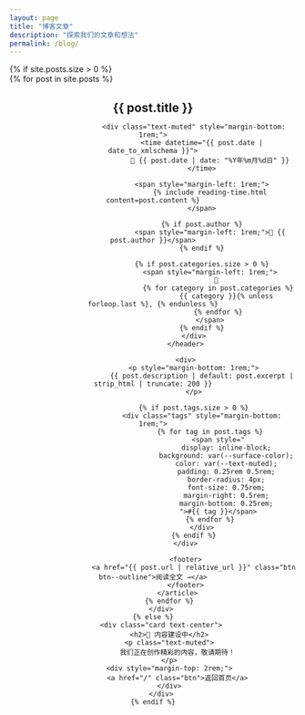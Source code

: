 ```yaml
---
layout: page
title: "博客文章"
description: "探索我们的文章和想法"
permalink: /blog/
---
```


<div class="blog-archive">
    {% if site.posts.size > 0 %}
        <div class="posts-list">
            {% for post in site.posts %}
                <article class="card" style="margin-bottom: 2rem;">
                    <header>
                        <h2 style="margin-bottom: 0.5rem;">
                            <a href="{{ post.url | relative_url }}" style="
                                color: var(--primary-color);
                                text-decoration: none;
                            ">{{ post.title }}</a>
                        </h2>
                        
                        <div class="text-muted" style="margin-bottom: 1rem;">
                            <time datetime="{{ post.date | date_to_xmlschema }}">
                                📅 {{ post.date | date: "%Y年%m月%d日" }}
                            </time>
                            
                            <span style="margin-left: 1rem;">
                                {% include reading-time.html content=post.content %}
                            </span>
                            
                            {% if post.author %}
                                <span style="margin-left: 1rem;">👤 {{ post.author }}</span>
                            {% endif %}
                            
                            {% if post.categories.size > 0 %}
                                <span style="margin-left: 1rem;">
                                    📁 
                                    {% for category in post.categories %}
                                        {{ category }}{% unless forloop.last %}, {% endunless %}
                                    {% endfor %}
                                </span>
                            {% endif %}
                        </div>
                    </header>
                    
                    <div>
                        <p style="margin-bottom: 1rem;">
                            {{ post.description | default: post.excerpt | strip_html | truncate: 200 }}
                        </p>
                        
                        {% if post.tags.size > 0 %}
                            <div class="tags" style="margin-bottom: 1rem;">
                                {% for tag in post.tags %}
                                    <span style="
                                        display: inline-block;
                                        background: var(--surface-color);
                                        color: var(--text-muted);
                                        padding: 0.25rem 0.5rem;
                                        border-radius: 4px;
                                        font-size: 0.75rem;
                                        margin-right: 0.5rem;
                                        margin-bottom: 0.25rem;
                                    ">#{{ tag }}</span>
                                {% endfor %}
                            </div>
                        {% endif %}
                    </div>
                    
                    <footer>
                        <a href="{{ post.url | relative_url }}" class="btn btn--outline">阅读全文 →</a>
                    </footer>
                </article>
            {% endfor %}
        </div>
    {% else %}
        <div class="card text-center">
            <h2>🚧 内容建设中</h2>
            <p class="text-muted">
                我们正在创作精彩的内容，敬请期待！
            </p>
            <div style="margin-top: 2rem;">
                <a href="/" class="btn">返回首页</a>
            </div>
        </div>
    {% endif %}
</div>